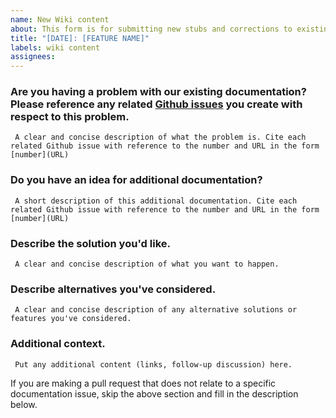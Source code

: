 ```yaml
---
name: New Wiki content
about: This form is for submitting new stubs and corrections to existing stubs on the Community Wiki.
title: "[DATE]: [FEATURE NAME]"
labels: wiki content
assignees: 
---
```


### Are you having a problem with our existing documentation? Please reference any related [Github issues](https://github.com/rokwire/rokwire-docs/issues) you create with respect to this problem.      
     A clear and concise description of what the problem is. Cite each related Github issue with reference to the number and URL in the form [number](URL)

### Do you have an idea for additional documentation?
     A short description of this additional documentation. Cite each related Github issue with reference to the number and URL in the form [number](URL)

### Describe the solution you'd like.        
     A clear and concise description of what you want to happen.

### Describe alternatives you've considered.      
     A clear and concise description of any alternative solutions or features you've considered.

### Additional context.    
     Put any additional content (links, follow-up discussion) here.


If you are making a pull request that does not relate to a specific documentation issue, skip the above section and fill in the description below.
